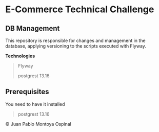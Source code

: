 # E-Commerce Technical Challenge

## DB Management

This repository is responsible for changes and management in the database, 
applying versioning to the scripts executed with Flyway.

**Technologies**

> Flyway
> 
> 
> postgrest 13.16


## Prerequisites
You need to have it installed

> postgrest 13.16


© Juan Pablo Montoya Ospinal

